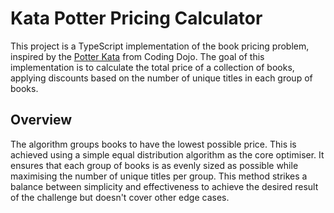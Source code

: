 # Kata Potter Pricing Calculator

This project is a TypeScript implementation of the book pricing problem, inspired by the [Potter Kata](https://codingdojo.org/kata/Potter/) from Coding Dojo. The goal of this implementation is to calculate the total price of a collection of books, applying discounts based on the number of unique titles in each group of books.

## Overview

The algorithm groups books to have the lowest possible price. This is achieved using a simple equal distribution algorithm as the core optimiser. It ensures that each group of books is as evenly sized as possible while maximising the number of unique titles per group. This method strikes a balance between simplicity and effectiveness to achieve the desired result of the challenge but doesn't cover other edge cases.
